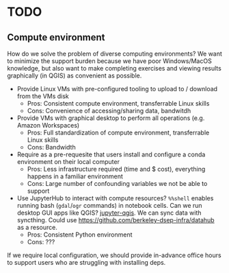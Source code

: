 # TODO

## Compute environment

How do we solve the problem of diverse computing environments? We want to minimize the
support burden because we have poor Windows/MacOS knowledge, but also want to make
completing exercises and viewing results graphically (in QGIS) as convenient as
possible.

* Provide Linux VMs with pre-configured tooling to upload to / download from the VMs
  disk
    * Pros: Consistent compute environment, transferrable Linux skills
    * Cons: Convenience of accessing/sharing data, bandwitdh
* Provide VMs with graphical desktop to perform all operations (e.g. Amazon Workspaces)
    * Pros: Full standardization of compute environment, transferrable Linux skills
    * Cons: Bandwidth
* Require as a pre-requesite that users install and configure a conda environment on
  their local computer
    * Pros: Less infrastructure required (time and $ cost), everything happens in a
      familiar environment
    * Cons: Large number of confounding variables we not be able to support
* Use JupyterHub to interact with compute resources? `%%shell` enables running bash
  (`gdal`/`ogr` commands) in notebook cells. Can we run desktop GUI apps like QGIS?
  [jupyter-qgis](https://github.com/giswqs/jupyter-qgis). We can sync data with
  syncthing. Could use <https://github.com/berkeley-dsep-infra/datahub> as a resource.
    * Pros: Consistent Python environment
    * Cons: ???

If we require local configuration, we should provide in-advance office hours to support
users who are struggling with installing deps.
